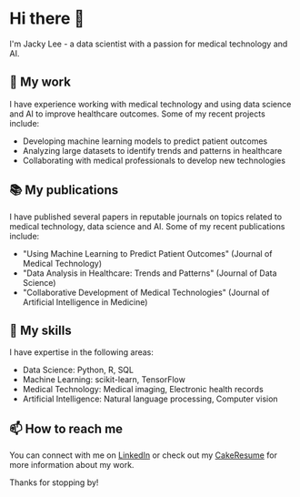 # Hi there 👋

I'm Jacky Lee - a data scientist with a passion for medical technology and AI.

## 🔭 My work

I have experience working with medical technology and using data science and AI to improve healthcare outcomes. Some of my recent projects include:

- Developing machine learning models to predict patient outcomes
- Analyzing large datasets to identify trends and patterns in healthcare
- Collaborating with medical professionals to develop new technologies

## 📚 My publications

I have published several papers in reputable journals on topics related to medical technology, data science and AI. Some of my recent publications include:

- "Using Machine Learning to Predict Patient Outcomes" (Journal of Medical Technology)
- "Data Analysis in Healthcare: Trends and Patterns" (Journal of Data Science)
- "Collaborative Development of Medical Technologies" (Journal of Artificial Intelligence in Medicine)

## 🌱 My skills

I have expertise in the following areas:

- Data Science: Python, R, SQL
- Machine Learning: scikit-learn, TensorFlow
- Medical Technology: Medical imaging, Electronic health records
- Artificial Intelligence: Natural language processing, Computer vision

## 📫 How to reach me

You can connect with me on [LinkedIn](https://www.linkedin.com/in/%E5%9C%8B%E5%BC%98-%E6%9D%8E-4792a410b/) or check out my [CakeResume](https://www.cakeresume.com/jacky850628) for more information about my work.

Thanks for stopping by!
